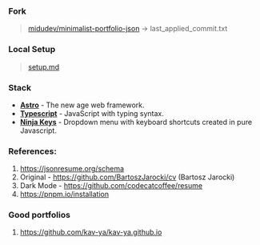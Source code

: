 ### Fork
> [midudev/minimalist-portfolio-json](https://github.com/midudev/minimalist-portfolio-json) -> last_applied_commit.txt 


### Local Setup
> [setup.md](himanshujain.dev/setup.md)


### Stack
- [**Astro**](https://astro.build/) - The new age web framework.
- [**Typescript**](https://www.typescriptlang.org/) - JavaScript with typing syntax.
- [**Ninja Keys**](https://github.com/ssleptsov/ninja-keys) - Dropdown menu with keyboard shortcuts created in pure Javascript.


### References:
1. https://jsonresume.org/schema
2. Original - https://github.com/BartoszJarocki/cv (Bartosz Jarocki)
3. Dark Mode - https://github.com/codecatcoffee/resume
4. https://pnpm.io/installation

### Good portfolios
1. https://github.com/kav-ya/kav-ya.github.io
